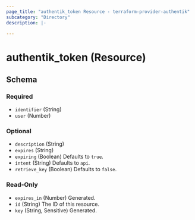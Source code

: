 ```yaml
---
page_title: "authentik_token Resource - terraform-provider-authentik"
subcategory: "Directory"
description: |-
  
---
```


# authentik_token (Resource)





<!-- schema generated by tfplugindocs -->
## Schema

### Required

- `identifier` (String)
- `user` (Number)

### Optional

- `description` (String)
- `expires` (String)
- `expiring` (Boolean) Defaults to `true`.
- `intent` (String) Defaults to `api`.
- `retrieve_key` (Boolean) Defaults to `false`.

### Read-Only

- `expires_in` (Number) Generated.
- `id` (String) The ID of this resource.
- `key` (String, Sensitive) Generated.


